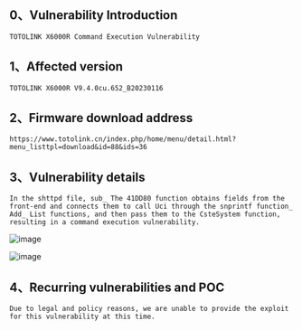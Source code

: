 ## 0、Vulnerability Introduction

```
TOTOLINK X6000R Command Execution Vulnerability
```

## 1、Affected version

```
TOTOLINK X6000R V9.4.0cu.652_B20230116
```

## 2、Firmware download address

```
https://www.totolink.cn/index.php/home/menu/detail.html?menu_listtpl=download&id=88&ids=36
```

## 3、Vulnerability details

```
In the shttpd file, sub_ The 41DD80 function obtains fields from the front-end and connects them to call Uci through the snprintf function_ Add_ List functions, and then pass them to the CsteSystem function, resulting in a command execution vulnerability.
```

![image](https://github.com/XYIYM/Digging/blob/main/TOTOLINK/X6000R/16/upload/image-20231018115257861.png)

![image](https://github.com/XYIYM/Digging/blob/main/TOTOLINK/X6000R/16/upload/image-20231018115315766.png)

## 4、Recurring vulnerabilities and POC

```
Due to legal and policy reasons, we are unable to provide the exploit for this vulnerability at this time.
```
